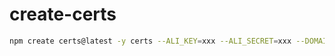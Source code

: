 # create-certs
```sh
npm create certs@latest -y certs --ALI_KEY=xxx --ALI_SECRET=xxx --DOMAIN=xxx.com
```